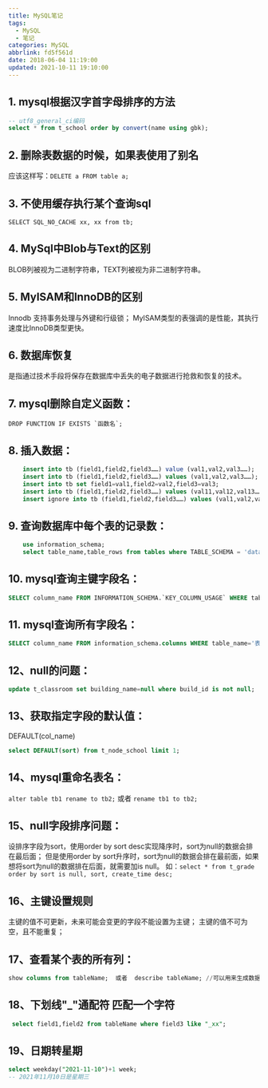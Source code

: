 ```yaml
---
title: MySQL笔记
tags:
  - MySQL
  - 笔记
categories: MySQL
abbrlink: fd5f561d
date: 2018-06-04 11:19:00
updated: 2021-10-11 19:10:00
---
```


## 1. mysql根据汉字首字母排序的方法
```sql
-- utf8_general_ci编码
select * from t_school order by convert(name using gbk);
```
   
## 2. 删除表数据的时候，如果表使用了别名
应该这样写：`DELETE a FROM table a;`

## 3. 不使用缓存执行某个查询sql
`SELECT SQL_NO_CACHE xx, xx from tb;`

## 4. MySql中Blob与Text的区别
BLOB列被视为二进制字符串，TEXT列被视为非二进制字符串。

## 5. MyISAM和InnoDB的区别
Innodb 支持事务处理与外键和行级锁；
MyISAM类型的表强调的是性能，其执行速度比InnoDB类型更快。

## 6. 数据库恢复
是指通过技术手段将保存在数据库中丢失的电子数据进行抢救和恢复的技术。

## 7. mysql删除自定义函数：
```DROP FUNCTION IF EXISTS `函数名`;```

## 8. 插入数据：
``` sql
    insert into tb (field1,field2,field3……) value (val1,val2,val3……);
    insert into tb (field1,field2,field3……) values (val1,val2,val3……);
    insert into tb set field1=val1,field2=val2,field3=val3;
    insert into tb (field1,field2,field3……) values (val11,val12,val13……),(val21,val22,val23……),(val31,val32,val33……);
    insert ignore into tb (field1,field2,field3……) values (val1,val2,val3……);		//使用ignore关键字忽略错误
```

## 9. 查询数据库中每个表的记录数：
``` sql
    use information_schema;
    select table_name,table_rows from tables where TABLE_SCHEMA = 'dataBase' order by table_rows desc;  
```

## 10. mysql查询主键字段名：
``` sql
SELECT column_name FROM INFORMATION_SCHEMA.`KEY_COLUMN_USAGE` WHERE table_name='表名' AND constraint_name='PRIMARY';
```

## 11. mysql查询所有字段名：
``` sql
SELECT column_name FROM information_schema.columns WHERE table_name='表名';
```

## 12、null的问题：
``` sql 
update t_classroom set building_name=null where build_id is not null;
```

## 13、获取指定字段的默认值：  
DEFAULT(col_name)
```sql
select DEFAULT(sort) from t_node_school limit 1;
```

## 14、mysql重命名表名：
```alter table tb1 rename to tb2;```
或者
```rename tb1 to tb2;```

## 15、null字段排序问题：

设排序字段为sort，使用order by sort desc实现降序时，sort为null的数据会排在最后面；
但是使用order by sort升序时，sort为null的数据会排在最前面，如果想将sort为null的数据排在后面，就需要加is null。
如：`select * from t_grade order by sort is null, sort, create_time desc;`
    
## 16、主键设置规则
 主键的值不可更新，未来可能会变更的字段不能设置为主键；
 主键的值不可为空，且不能重复；
 
## 17、查看某个表的所有列：
```sql
show columns from tableName;  或者  describe tableName; //可以用来生成数据字典
```
 
## 18、下划线"_"通配符 匹配一个字符
```sql
 select field1,field2 from tableName where field3 like "_xx";
```
 
## 19、日期转星期
 ```sql
 select weekday("2021-11-10")+1 week;      
 -- 2021年11月10日是星期三
```
 
  




